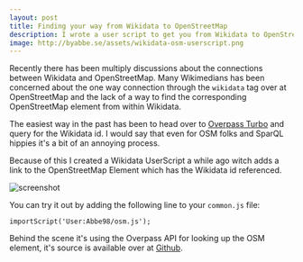 ```yaml
---
layout: post
title: Finding your way from Wikidata to OpenStreetMap
description: I wrote a user script to get you from Wikidata to OpenStreetMap.
image: http://byabbe.se/assets/wikidata-osm-userscript.png
---
```

Recently there has been multiply discussions about the connections between Wikidata and OpenStreetMap. Many Wikimedians has been concerned about the one way connection through the `wikidata` tag over at OpenStreetMap and the lack of a way to find the corresponding OpenStreetMap element from within Wikidata.

The easiest way in the past has been to head over to [Overpass Turbo](http://overpass-turbo.eu/) and query for the Wikidata id. I would say that even for OSM folks and SparQL hippies it's a bit  of an annoying process. 

Because of this I created a Wikidata UserScript a while ago witch adds a link to the OpenStreetMap Element which has the Wikidata id referenced. 

![screenshot](http://byabbe.se/assets/wikidata-osm-userscript.png)

You can try it out by adding the following line to your `common.js` file\:

```
importScript('User:Abbe98/osm.js');
```

Behind the scene it's using the Overpass API for looking up the OSM element, it's source is available over at [Github](https://github.com/Abbe98/wikidata-osm-link). 